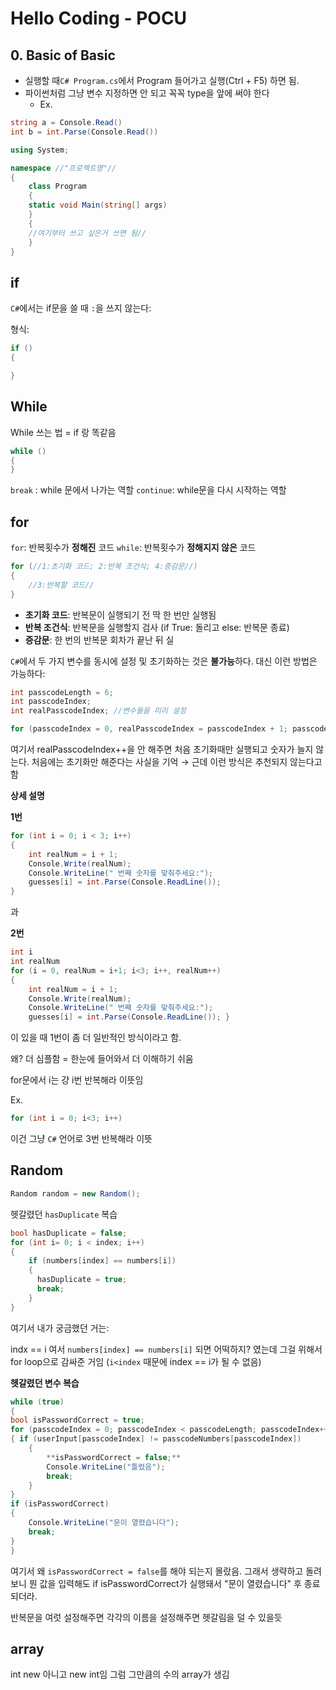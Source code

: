 
# Hello Coding - POCU

## 0. Basic of Basic

- 실행할 때`C# Program.cs`에서 Program 들어가고 실행(Ctrl + F5) 하면 됨.
- 파이썬처럼 그냥 변수 지정하면 안 되고 꼭꼭 type을 앞에 써야 한다
	- Ex.
```c#
string a = Console.Read()
int b = int.Parse(Console.Read())
```



```c#
using System;

namespace //"프로젝트명"//
{
	class Program
	{
	static void Main(string[] args)
	}
	{
	//여기부터 쓰고 싶은거 쓰면 됨//
	}
}
```


## if

`C#`에서는 if문을 쓸 때 `:`을 쓰지 않는다:

형식:
```c#
if ()
{

}
```


## While

While 쓰는 법 = if 랑 똑같음

```c#
while ()
{
}
```

`break` : while 문에서 나가는 역할
`continue`: while문을 다시 시작하는 역할


## for

`for`: 반복횟수가 **정해진** 코드
`while`: 반복횟수가 **정해지지 않은** 코드

```c#
for (//1:초기화 코드; 2:반복 조건식; 4:증감문//)
{
	//3:반복할 코드//
}
```

- **초기화 코드**: 반복문이 실행되기 전 딱 한 번만 실행됨
- **반복 조건식**: 반복문을 실행할지 검사 (if True: 돌리고 else: 반복문 종료)
- **증감문**: 한 번의 반복문 회차가 끝난 뒤 실


`C#`에서 두 가지 변수를 동시에 설정 및 초기화하는 것은 **불가능**하다.
대신 이런 방법은 가능하다:

```c#
int passcodeLength = 6;
int passcodeIndex;
int realPasscodeIndex; //변수들을 미리 설정

for (passcodeIndex = 0, realPasscodeIndex = passcodeIndex + 1; passcodeIndex<passcodeLength; passcodeIndex++, realPasscodeIndex++)
```

여기서 realPasscodeIndex++을 안 해주면 처음 초기화때만 실행되고 숫자가 늘지 않는다. 처음에는 초기화만 해준다는 사실을 기억
→ 근데 이런 방식은 추천되지 않는다고 함

**상세 설명**

**1번**
```c#
for (int i = 0; i < 3; i++)
{
    int realNum = i + 1;
    Console.Write(realNum);
    Console.WriteLine(" 번째 숫자를 맞춰주세요:");
    guesses[i] = int.Parse(Console.ReadLine());
}
```

과

**2번**
```c#
int i 
int realNum 
for (i = 0, realNum = i+1; i<3; i++, realNum++) 
{ 
	int realNum = i + 1; 
	Console.Write(realNum); 
	Console.WriteLine(" 번째 숫자를 맞춰주세요:"); 
	guesses[i] = int.Parse(Console.ReadLine()); }
```

이 있을 때 1번이 좀 더 일반적인 방식이라고 함.

왜?
더 심플함 = 한눈에 들어와서 더 이해하기 쉬움



for문에서 i는 걍 i번 반복해라 이뜻임

Ex.
```csharp
for (int i = 0; i<3; i++)
```
이건 그냥 `C#` 언어로 3번 반복해라  이뜻


## Random

```csharp
Random random = new Random();
```


헷갈렸던 `hasDuplicate` 복습

```csharp
bool hasDuplicate = false;
for (int i= 0; i < index; i++)
{
    if (numbers[index] == numbers[i])
    {
      hasDuplicate = true;
      break;
    }
}
```

여기서 내가 궁금했던 거는:

indx == i 여서 `numbers[index] == numbers[i]` 되면 어떡하지? 였는데
그걸 위해서 for loop으로 감싸준 거임 (`i<index` 때문에 index == i가 될 수 없음)


**헷갈렸던 변수 복습**

```c#
while (true)
{
bool isPasswordCorrect = true;
for (passcodeIndex = 0; passcodeIndex < passcodeLength; passcodeIndex++)
{ if (userInput[passcodeIndex] != passcodeNumbers[passcodeIndex])
    {
        **isPasswordCorrect = false;**
        Console.WriteLine("틀렸음");
        break;
    }
}
if (isPasswordCorrect)
{ 
    Console.WriteLine("문이 열렸습니다");
    break;
}
}
```

여기서 왜 `isPasswordCorrect = false`를 해야 되는지 몰랐음.
그래서 생략하고 돌려보니 뭔 값을 입력해도 if isPasswordCorrect가 실행돼서 "문이 열렸습니다" 후 종료되더라.



반복문을 여럿 설정해주면 각각의 이름을 설정해주면 헷갈림을 덜 수 있을듯




## array


int new 아니고 new int임 그럼 그만큼의 수의 array가 생김
